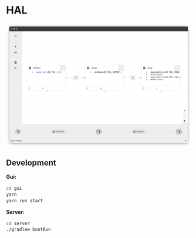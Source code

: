# HAL

![](./hero-image.png)

## Development

**Gui:**
```sh
cd gui
yarn
yarn run start
```

**Server:**
```sh
cd server
./gradlew bootRun
```
